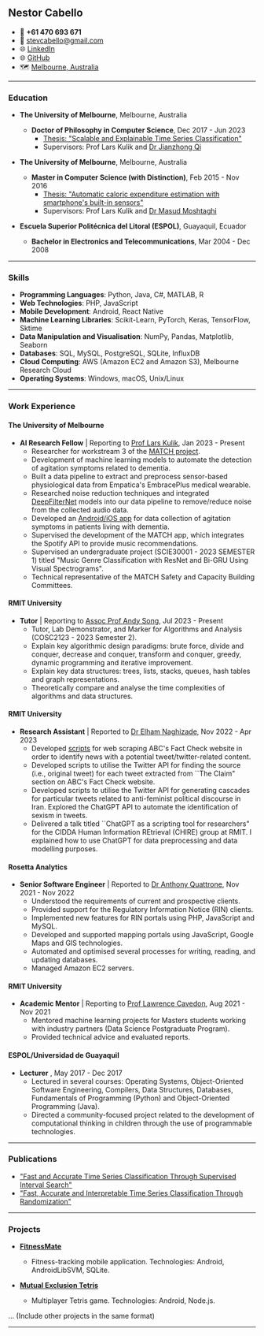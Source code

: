 ## Nestor Cabello

- 📱 **+61 470 693 671**
- 📧 [stevcabello@gmail.com](mailto:stevcabello@gmail.com)
- 🌐 [LinkedIn](https://www.linkedin.com/in/stevcabello)
- 🌐 [GitHub](https://github.com/stevcabello)
- 🗺 [Melbourne, Australia](https://www.google.com/maps/place/Unit+3%2F68+Auburn+Rd,+Hawthorn+VIC+3122/@-37.820546,145.045175,17z/data=!3m1!4b1!4m6!3m5!1s0x6ad643d49556c227:0x48a66a6188050b81!8m2!3d-37.820546!4d145.045175!16s%2Fg%2F11v5fb9tnb?entry=ttu)

---

### Education

- **The University of Melbourne**, Melbourne, Australia  
  - **Doctor of Philosophy in Computer Science**, Dec 2017 - Jun 2023  
    - [Thesis: "Scalable and Explainable Time Series Classification"](http://hdl.handle.net/11343/331645)  
    - Supervisors: Prof Lars Kulik and [Dr Jianzhong Qi](https://people.eng.unimelb.edu.au/jianzhongq/)

- **The University of Melbourne**, Melbourne, Australia  
  - **Master in Computer Science (with Distinction)**, Feb 2015 - Nov 2016  
    - [Thesis: "Automatic caloric expenditure estimation with smartphone's built-in sensors"](http://hdl.handle.net/11343/256330)  
    - Supervisors: Prof Lars Kulik and [Dr Masud Moshtaghi](https://au.linkedin.com/in/masud-moshtaghi-3957386)

- **Escuela Superior Politécnica del Litoral (ESPOL)**, Guayaquil, Ecuador  
  - **Bachelor in Electronics and Telecommunications**, Mar 2004 - Dec 2008

---

### Skills

- **Programming Languages**: Python, Java, C#, MATLAB, R
- **Web Technologies**: PHP, JavaScript
- **Mobile Development**: Android, React Native
- **Machine Learning Libraries**: Scikit-Learn, PyTorch, Keras, TensorFlow, Sktime
- **Data Manipulation and Visualisation**: NumPy, Pandas, Matplotlib, Seaborn
- **Databases**: SQL, MySQL, PostgreSQL, SQLite, InfluxDB
- **Cloud Computing**: AWS (Amazon EC2 and Amazon S3), Melbourne Research Cloud
- **Operating Systems**: Windows, macOS, Unix/Linux

---

### Work Experience

#### The University of Melbourne
- **AI Research Fellow** | Reporting to [Prof Lars Kulik](https://lars.kuliks.net/?page_id=6), Jan 2023 - Present  
  - Researcher for workstream 3 of the [MATCH project](https://www.musicattunedcare.com/).
  - Development of machine learning models to automate the detection of agitation symptoms related to dementia.
  - Built a data pipeline to extract and preprocess sensor-based physiological data from Empatica's EmbracePlus medical wearable.
  - Researched noise reduction techniques and integrated [DeepFilterNet](https://ieeexplore.ieee.org/document/9914782) models into our data pipeline to remove/reduce noise from the collected audio data.
  - Developed an [Android/iOS app](https://github.com/stevcabello/CMAI-Labeller-App) for data collection of agitation symptoms in patients living with dementia.
  - Supervised the development of the MATCH app, which integrates the Spotify API to provide music recommendations.
  - Supervised an undergraduate project (SCIE30001 - 2023 SEMESTER 1) titled "Music Genre Classification with ResNet and Bi-GRU Using Visual Spectrograms".
  - Technical representative of the MATCH Safety and Capacity Building Committees.

#### RMIT University
- **Tutor** | Reporting to [Assoc Prof Andy Song](https://www.rmit.edu.au/contact/staff-contacts/academic-staff/s/song-associate-professor-andy), Jul 2023 - Present  
  - Tutor, Lab Demonstrator, and Marker for Algorithms and Analysis (COSC2123 - 2023 Semester 2).
  - Explain key algorithmic design paradigms: brute force, divide and conquer, decrease and conquer, transform and conquer, greedy, dynamic programming and iterative improvement.
  - Explain key data structures: trees, lists, stacks, queues, hash tables and graph representations.
  - Theoretically compare and analyse the time complexities of algorithms and data structures.
 
#### RMIT University
- **Research Assistant** | Reported to [Dr Elham Naghizade](https://www.rmit.edu.au/contact/staff-contacts/academic-staff/n/naghizade-dr-e), Nov 2022 - Apr 2023  
  - Developed [scripts](https://github.com/stevcabello/RMIT-ABC-Fact-Checked-Data-Collection) for web scraping ABC's Fact Check website in order to identify news with a potential tweet/twitter-related content.
  - Developed scripts to utilise the Twitter API for finding the source (i.e., original tweet) for each tweet extracted from ``The Claim" section on ABC's Fact Check website.
  - Developed scripts to utilise the Twitter API for generating cascades for particular tweets related to anti-feminist political discourse in Iran. Explored the ChatGPT API to automate the identification of sexism in tweets.
  - Delivered a talk titled ``ChatGPT as a scripting tool for researchers" for the CIDDA Human Information REtrieval (CHIRE) group at RMIT. I explained how to use ChatGPT for data preprocessing and data modelling purposes.
 
#### Rosetta Analytics
- **Senior Software Engineer** | Reported to [Dr Anthony Quattrone](https://anthonyquattrone.com/), Nov 2021 - Nov 2022  
  - Understood the requirements of current and prospective clients.
  - Provided support for the Regulatory Information Notice (RIN) clients.
  - Implemented new features for RIN portals using PHP, JavaScript and MySQL.
  - Developed and supported mapping portals using JavaScript, Google Maps and GIS technologies.
  - Automated and optimised several processes for writing, reading, and updating databases.
  - Managed Amazon EC2 servers.
 
#### RMIT University
- **Academic Mentor** | Reporting to [Prof Lawrence Cavedon](https://www.rmit.edu.au/contact/staff-contacts/academic-staff/c/cavedon-professor-lawrence), Aug 2021 - Nov 2021  
  - Mentored machine learning projects for Masters students working with industry partners (Data Science Postgraduate Program).
  - Provided technical advice and evaluated reports.

#### ESPOL/Universidad de Guayaquil
- **Lecturer** , May 2017 - Dec 2017  
  - Lectured in several courses: Operating Systems, Object-Oriented Software Engineering, Compilers, Data Structures, Databases, Fundamentals of Programming (Python) and Object-Oriented Programming (Java).
  - Directed a community-focused project related to the development of computational thinking in children through the use of programmable technologies.


---

### Publications

- ["Fast and Accurate Time Series Classification Through Supervised Interval Search"](https://www.computer.org/csdl/proceedings-article/icdm/2020/831600a948/1r54GC4rM0o)
- ["Fast, Accurate and Interpretable Time Series Classification Through Randomization"](https://arxiv.org/pdf/2105.14876.pdf)

---

### Projects

- [**FitnessMate**](https://github.com/stevcabello/FitnessMate)
  - Fitness-tracking mobile application. Technologies: Android, AndroidLibSVM, SQLite.

- [**Mutual Exclusion Tetris**](https://github.com/stevcabello/Tetris_mutual_exclusion)
  - Multiplayer Tetris game. Technologies: Android, Node.js.

... (Include other projects in the same format)

---
